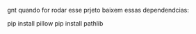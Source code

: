gnt quando for rodar esse prjeto baixem essas dependendcias:

pip install pillow
pip install pathlib